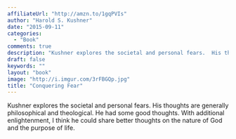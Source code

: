 ```yaml
---
affiliateUrl: "http://amzn.to/1gqPVIs"
author: "Harold S. Kushner"
date: "2015-09-11"
categories:
  - "Book"
comments: true
description: "Kushner explores the societal and personal fears.  His thoughts are generally philosophical and theological.  He had some good thoughts.  With additio"
draft: false
keywords: ""
layout: "book"
image: "http://i.imgur.com/3rFBGQp.jpg"
title: "Conquering Fear"
---
```


Kushner explores the societal and personal fears.  His thoughts are generally philosophical and theological.  He had some good thoughts.  With additional enlightenment, I think he could share better thoughts on the nature of God and the purpose of life.
